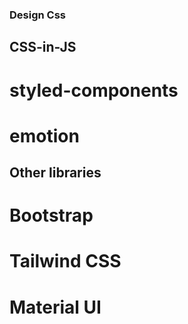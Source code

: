 ### Design Css

## CSS-in-JS

# styled-components

# emotion

## Other libraries

# Bootstrap

# Tailwind CSS

# Material UI
